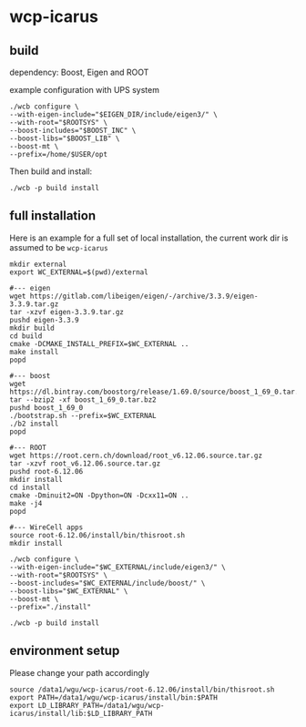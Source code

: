 # wcp-icarus

## build
dependency: Boost, Eigen and ROOT

example configuration with UPS system
```
./wcb configure \
--with-eigen-include="$EIGEN_DIR/include/eigen3/" \
--with-root="$ROOTSYS" \
--boost-includes="$BOOST_INC" \
--boost-libs="$BOOST_LIB" \
--boost-mt \
--prefix=/home/$USER/opt
```

Then build and install:
```
./wcb -p build install
```

## full installation
Here is an example for a full set of local installation,
the current work dir is assumed to be `wcp-icarus`
```
mkdir external
export WC_EXTERNAL=$(pwd)/external

#--- eigen
wget https://gitlab.com/libeigen/eigen/-/archive/3.3.9/eigen-3.3.9.tar.gz
tar -xzvf eigen-3.3.9.tar.gz
pushd eigen-3.3.9
mkdir build
cd build
cmake -DCMAKE_INSTALL_PREFIX=$WC_EXTERNAL ..
make install
popd

#--- boost
wget https://dl.bintray.com/boostorg/release/1.69.0/source/boost_1_69_0.tar.bz2
tar --bzip2 -xf boost_1_69_0.tar.bz2
pushd boost_1_69_0
./bootstrap.sh --prefix=$WC_EXTERNAL
./b2 install
popd

#--- ROOT
wget https://root.cern.ch/download/root_v6.12.06.source.tar.gz
tar -xzvf root_v6.12.06.source.tar.gz
pushd root-6.12.06
mkdir install
cd install
cmake -Dminuit2=ON -Dpython=ON -Dcxx11=ON ..
make -j4
popd

#--- WireCell apps
source root-6.12.06/install/bin/thisroot.sh
mkdir install

./wcb configure \
--with-eigen-include="$WC_EXTERNAL/include/eigen3/" \
--with-root="$ROOTSYS" \
--boost-includes="$WC_EXTERNAL/include/boost/" \
--boost-libs="$WC_EXTERNAL" \
--boost-mt \
--prefix="./install"

./wcb -p build install
```

## environment setup 
Please change your path accordingly
```
source /data1/wgu/wcp-icarus/root-6.12.06/install/bin/thisroot.sh
export PATH=/data1/wgu/wcp-icarus/install/bin:$PATH
export LD_LIBRARY_PATH=/data1/wgu/wcp-icarus/install/lib:$LD_LIBRARY_PATH
```

